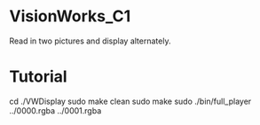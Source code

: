 # VisionWorks_C1
Read in two pictures and display alternately.


# Tutorial
cd ./VWDisplay
sudo make clean
sudo make
sudo ./bin/full_player ../0000.rgba ../0001.rgba
